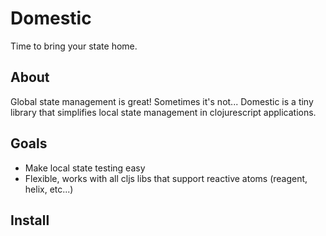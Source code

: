 # Domestic

Time to bring your state home.

## About

Global state management is great! Sometimes it's not... Domestic is a tiny library that simplifies local state management in clojurescript applications.

## Goals

- Make local state testing easy
- Flexible, works with all cljs libs that support reactive atoms (reagent, helix, etc...)

## Install
